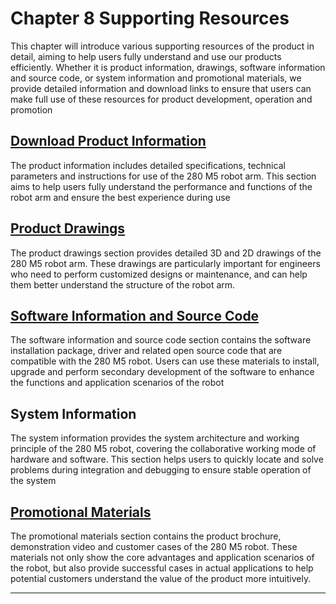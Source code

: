 # Chapter 8 Supporting Resources
This chapter will introduce various supporting resources of the product in detail, aiming to help users fully understand and use our products efficiently. Whether it is product information, drawings, software information and source code, or system information and promotional materials, we provide detailed information and download links to ensure that users can make full use of these resources for product development, operation and promotion

## [Download Product Information](8.1-ProductInformation/README.md)

The product information includes detailed specifications, technical parameters and instructions for use of the 280 M5 robot arm. This section aims to help users fully understand the performance and functions of the robot arm and ensure the best experience during use

## [Product Drawings](8.2-ProductDrawings/README.md)

The product drawings section provides detailed 3D and 2D drawings of the 280 M5 robot arm. These drawings are particularly important for engineers who need to perform customized designs or maintenance, and can help them better understand the structure of the robot arm.

## [Software Information and Source Code](8.3-SoftwareInformationAndSourceCode/README.md)
The software information and source code section contains the software installation package, driver and related open source code that are compatible with the 280 M5 robot. Users can use these materials to install, upgrade and perform secondary development of the software to enhance the functions and application scenarios of the robot

## System Information

The system information provides the system architecture and working principle of the 280 M5 robot, covering the collaborative working mode of hardware and software. This section helps users to quickly locate and solve problems during integration and debugging to ensure stable operation of the system

## [Promotional Materials](8.5-PromotionalMaterials/README.md)

The promotional materials section contains the product brochure, demonstration video and customer cases of the 280 M5 robot. These materials not only show the core advantages and application scenarios of the robot, but also provide successful cases in actual applications to help potential customers understand the value of the product more intuitively.

---

